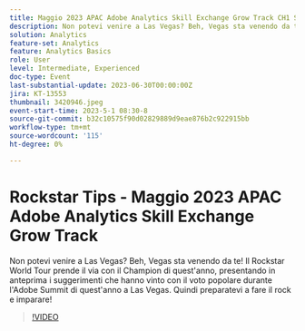 ```yaml
---
title: Maggio 2023 APAC Adobe Analytics Skill Exchange Grow Track CH1 Suggerimenti Rockstar
description: Non potevi venire a Las Vegas? Beh, Vegas sta venendo da te! Il Rockstar World Tour prende il via con il Champion di quest'anno, presentando in anteprima i suggerimenti che hanno vinto con il voto popolare durante l'Adobe Summit di quest'anno a Las Vegas. Quindi preparatevi a fare il rock e imparare!
solution: Analytics
feature-set: Analytics
feature: Analytics Basics
role: User
level: Intermediate, Experienced
doc-type: Event
last-substantial-update: 2023-06-30T00:00:00Z
jira: KT-13553
thumbnail: 3420946.jpeg
event-start-time: 2023-5-1 08:30-8
source-git-commit: b32c10575f90d02829889d9eae876b2c922915bb
workflow-type: tm+mt
source-wordcount: '115'
ht-degree: 0%

---
```



# Rockstar Tips - Maggio 2023 APAC Adobe Analytics Skill Exchange Grow Track

Non potevi venire a Las Vegas? Beh, Vegas sta venendo da te! Il Rockstar World Tour prende il via con il Champion di quest&#39;anno, presentando in anteprima i suggerimenti che hanno vinto con il voto popolare durante l&#39;Adobe Summit di quest&#39;anno a Las Vegas. Quindi preparatevi a fare il rock e imparare!

>[!VIDEO](https://video.tv.adobe.com/v/3420946/?learn=on)
